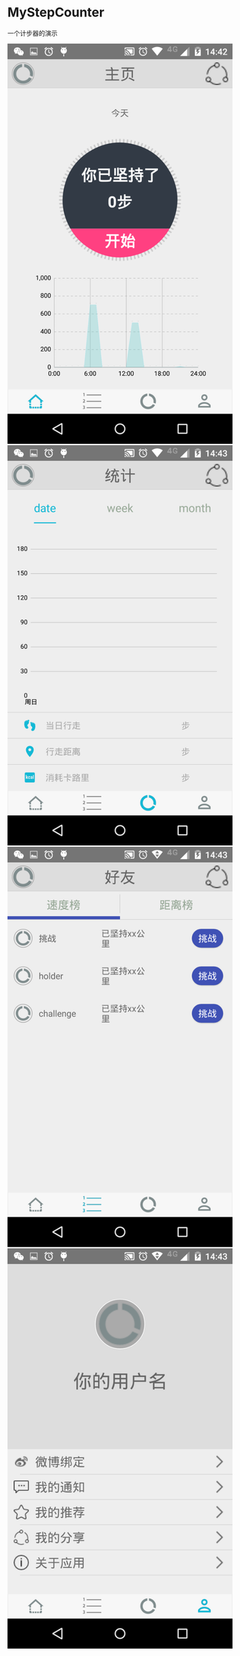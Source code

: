 # MyStepCounter
一个计步器的演示

![alt tag](https://github.com/IssacChueng/MyStepCounter/blob/master/design/2016-10-13-14-42-33.png?raw=true)
![alt tag](https://github.com/IssacChueng/MyStepCounter/blob/master/design/2016-10-13-14-43-18.png?raw=true)
![alt tag](https://github.com/IssacChueng/MyStepCounter/blob/master/design/2016-10-13-14-43-24.png?raw=true)
![alt tag](https://github.com/IssacChueng/MyStepCounter/blob/master/design/2016-10-13-14-43-29.png?raw=true)
